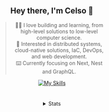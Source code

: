 <div align="center">

## Hey there, I'm Celso 🙂

<div style="max-width: 300px; ">

> 🧙‍♂️ I love building and learning, from high-level solutions to low-level computer science.<br>
> 🦉 Interested in distributed systems, cloud-native solutions, IaC, DevOps, and web development.<br>
> ⌨️ Currently focusing on Next, Nest and GraphQL.<br>

[![My Skills](https://skillicons.dev/icons?i=next,nest,graphql)](https://skillicons.dev)

</div>


#

<details align="center">
<summary>Stats</summary>

<cr/>

<p style="text-align: center;">
<!--START_SECTION:waka-->

```txt
From: 04 December 2023 - To: 03 January 2024

Markdown     22 hrs 51 mins  ███████░░░░░░░░░░░░░░░░░░   27.52 %
TypeScript   21 hrs 13 mins  ██████▒░░░░░░░░░░░░░░░░░░   25.56 %
Go           13 hrs 45 mins  ████░░░░░░░░░░░░░░░░░░░░░   16.56 %
HTML         5 hrs 25 mins   █▓░░░░░░░░░░░░░░░░░░░░░░░   06.53 %
YAML         4 hrs 6 mins    █▒░░░░░░░░░░░░░░░░░░░░░░░   04.94 %
```

<!--END_SECTION:waka-->
</p>
  
<div>

<img src="http://github-readme-stats.vercel.app/api/top-langs/?username=celsobenedetti&layout=compact&custom_title=Languages&include_all_commits=true&count_private=true&langs_count=6&theme=transparent&bg_color=00000000" height="180em"/>
<img src="https://streak-stats.demolab.com?user=celsobenedetti&theme=transparent" height="180rem"/>

</div>

#

<a href="https://wakatime.com/@8a52c0fd-ec78-403a-81d0-07c674c564b3" title="Time coded since Jan 17 2022">
<img src="https://wakatime.com/badge/user/8a52c0fd-ec78-403a-81d0-07c674c564b3.svg" alt="Wakatime 2022" title="Time coded since Jan 17 2022" />
</a>

</details>

</div>
